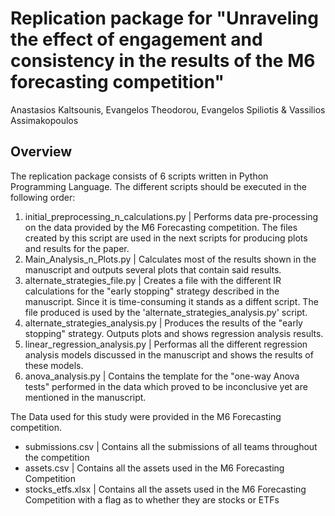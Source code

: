 # Replication package for "Unraveling the effect of engagement and consistency in the results of the M6 forecasting competition"

Anastasios Kaltsounis, Evangelos Theodorou,  Evangelos Spiliotis & Vassilios Assimakopoulos

## Overview 

The replication package consists of 6 scripts written in Python Programming Language. The different scripts should be executed in the following order:

1. initial_preprocessing_n_calculations.py | Performs data pre-processing on the data provided by the M6 Forecasting competition. The files created by this script are used in the next scripts for producing plots and results for the paper.
2. Main_Analysis_n_Plots.py | Calculates most of the results shown in the manuscript and outputs several plots that contain said results.
3. alternate_strategies_file.py | Creates a file with the different IR calculations for the "early stopping" strategy described in the manuscript. Since it is time-consuming it stands as a diffent script. The file produced is used by the 'alternate_strategies_analysis.py' script.
4. alternate_strategies_analysis.py | Produces the results of the "early stopping" strategy. Outputs plots and shows regression analysis results.
5. linear_regression_analysis.py | Performas all the different regression analysis models discussed in the manuscript and shows the results of these models.
6. anova_analysis.py | Contains the template for the "one-way Anova tests" performed in the data which proved to be inconclusive yet are mentioned in the manuscript.


The Data used for this study were provided in the M6 Forecasting competition.

- submissions.csv | Contains all the submissions of all teams throughout the competition
- assets.csv | Contains all the assets used in the M6 Forecasting Competition
- stocks_etfs.xlsx | Contains all the assets used in the M6 Forecasting Competition with a flag as to whether they are stocks or ETFs



